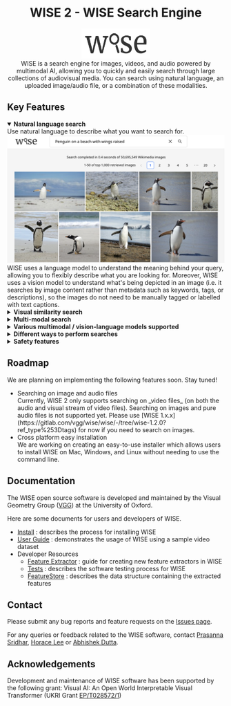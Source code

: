 <div align="center">
  <h1>WISE 2 - WISE Search Engine</h1>

  <p>
    <img src="docs/assets/wise_logo.svg" alt="wise-logo" width="160px" height="70px"/>
    <br>
    WISE is a search engine for images, videos, and audio powered by multimodal AI, allowing you to quickly and easily search through large collections of audiovisual media. You can search using natural language, an uploaded image/audio file, or a combination of these modalities.
  </p>
</div>


## Key Features

<details open>
  <summary><b>Natural language search</b></summary>
  Use natural language to describe what you want to search for.
  <br>
  <img src="docs/assets/natural_language_search.png" width="700px">
  <br>
  WISE uses a language model to understand the meaning behind your query, allowing you to flexibly describe what you are looking for. Moreover, WISE uses a vision model to understand what's being depicted in an image (i.e. it searches by image content rather than metadata such as keywords, tags, or descriptions), so the images do not need to be manually tagged or labelled with text captions.
</details>

<details>
  <summary><b>Visual similarity search</b></summary>
  Upload an image or paste an image link to find similar images:
  <br>
  <img src="docs/assets/visual_similarity_search.png" width="700px">
</details>

<details>
  <summary><b>Multi-modal search</b></summary>
  Combine images and text in your query. For example, if you upload a picture of a golden retriever and enter the text "in snow", WISE will find images of golden retrievers in snow.
  <br>
  <img src="docs/assets/multimodal_search.png" width="700px">
</details>

<details>
  <summary><b>Various multimodal / vision-language models supported</b></summary>
  Various models are supported including vision-language models from <a target="_blank" href="https://github.com/mlfoundations/open_clip">OpenCLIP</a> (including OpenAI CLIP) and the <a target="_blank" href="https://github.com/microsoft/CLAP">Microsoft CLAP</a> audio-language model.
</details>

<details>
  <summary><b>Different ways to perform searches</b></summary>
  Searches can be performed via:
  <ul>
    <li>CLI</li>
    <li>REST API</li>
    <li>Web frontend</li>
  </ul>
  (Note: currently the search functionality in the CLI may be missing some features.)
</details>

<details>
  <summary><b>Safety features</b></summary>
  <ul>
    <li>Specify a list of search terms that users should be blocked from searching</li>
    <li>'Report image' button allows users to report inappropriate/offensive/etc images (temporarily removed; will be added back soon)</li>
  </ul>
</details>


## Roadmap

We are planning on implementing the following features soon. Stay tuned!

<ul>
  <li>
    Searching on image and audio files
    <br>
    Currently, WISE 2 only supports searching on _video files_ (on both the audio and visual stream of video files).
    Searching on images and pure audio files is not supported yet.
    Please use [WISE 1.x.x](https://gitlab.com/vgg/wise/wise/-/tree/wise-1.2.0?ref_type%253Dtags) for now if you need to search on images.
  </li>
  <li>
  Cross platform easy installation
  <br>
  We are working on creating an easy-to-use installer which allows users to install WISE on Mac, Windows, and Linux without needing to use the command line.
  </li>
</ul>

## Documentation
The WISE open source software is developed and maintained by the
Visual Geometry Group ([VGG](https://www.robots.ox.ac.uk/~vgg/software/wise/)) at the University of Oxford.

Here are some documents for users and developers of WISE.

 - [Install](docs/Install.md) : describes the process for installing WISE
 - [User Guide](docs/UserGuide.md) : demonstrates the usage of WISE using a sample video dataset
 - Developer Resources
   - [Feature Extractor](docs/FeatureExtractor.md) : guide for creating new feature extractors in WISE
   - [Tests](docs/Tests.md) : describes the software testing process for WISE
   - [FeatureStore](docs/FeatureStore.md) : describes the data structure containing the extracted features

## Contact

Please submit any bug reports and feature requests on the [Issues page](https://gitlab.com/vgg/wise/wise/-/issues).

For any queries or feedback related to the WISE software, contact [Prasanna Sridhar](mailto:prasanna@robots.ox.ac.uk), [Horace Lee](mailto:horacelee@robots.ox.ac.uk) or [Abhishek Dutta](mailto:adutta@robots.ox.ac.uk).

## Acknowledgements

Development and maintenance of WISE software has been supported by the following grant: Visual AI: An Open World Interpretable Visual Transformer (UKRI Grant [EP/T028572/1](https://gow.epsrc.ukri.org/NGBOViewGrant.aspx?GrantRef=EP/T028572/1))
